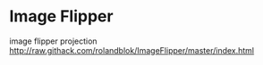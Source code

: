# Image Flipper
image flipper projection
http://raw.githack.com/rolandblok/ImageFlipper/master/index.html
